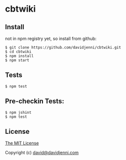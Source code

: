 cbtwiki
=======

## Install
not in npm registry yet, so install from github:

    $ git clone https://github.com/davidjenni/cbtwiki.git
    $ cd cbtwiki
    $ npm install
    $ npm start

## Tests

    $ npm test

## Pre-checkin Tests:

    $ npm jshint
    $ npm test


## License

[The MIT License](http://opensource.org/licenses/MIT)

Copyright (c) david@davidjenni.com
